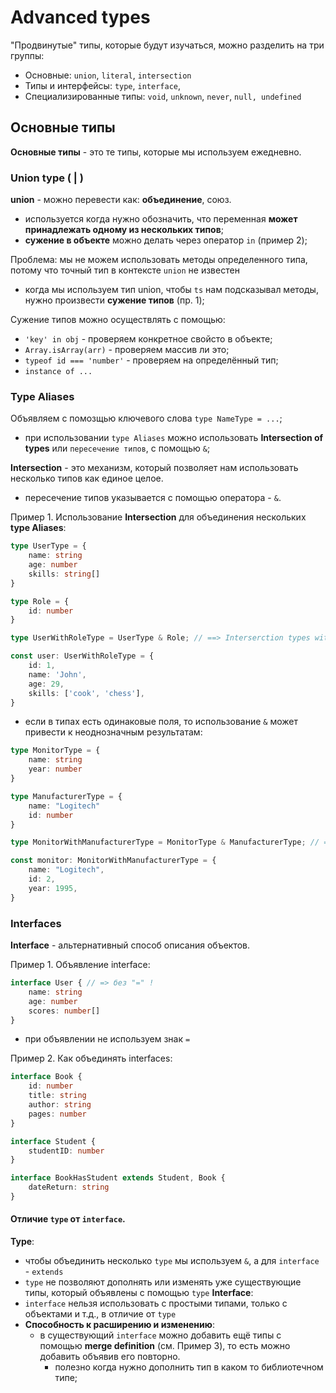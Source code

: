 # Advanced types
"Продвинутые" типы, которые будут изучаться, можно разделить на три группы:
- Основные: `union`, `literal`, `intersection`
- Типы и интерфейсы: `type`, `interface`,
- Специализированные типы: `void`, `unknown`, `never`, `null, undefined`

## Основные типы
**Основные типы** - это те типы, которые мы используем ежедневно. 

### Union type ( | )
**union** - можно перевести как: **объединение**, союз.

- используется когда нужно обозначить, что переменная **может принадлежать одному из нескольких типов**;
- **сужение в объекте** можно делать через оператор `in` (пример 2);

Проблема: мы не можем использовать методы определенного типа, потому что точный тип в контексте `union` не известен 
- когда мы используем тип union, чтобы `ts` нам подсказывал методы, нужно произвести **сужение типов** (пр. 1);

Сужение типов можно осуществлять с помощью:
- `'key' in obj` - проверяем конкретное свойсто в объекте;
- `Array.isArray(arr)` - проверяем массив ли это;
- `typeof id === 'number'` - проверяем на определённый тип;
- `instance of ...`



### Type Aliases
Объявляем с помозщью ключевого слова `type NameType = ...`;

-  при использовании `type Aliases` можно использовать **Intersection of types** или `пересечение типов`, с помощью `&`;

**Intersection** - это механизм, который позволяет нам использовать несколько типов как единое целое.
- пересечение типов указывается с помощью оператора - `&`.

Пример 1. Использование **Intersection** для объединения нескольких **type Aliases**:
```ts
type UserType = {
    name: string
    age: number
    skills: string[]
}

type Role = {
    id: number
}

type UserWithRoleType = UserType & Role; // ==> Interserction types with &!

const user: UserWithRoleType = {
    id: 1,
    name: 'John',
    age: 29,
    skills: ['cook', 'chess'],
}
```
- если в типах есть одинаковые поля, то использование `&` может привести к неоднозначным результатам:
```ts
type MonitorType = {
    name: string
    year: number
}

type ManufacturerType = {
    name: "Logitech"
    id: number
}

type MonitorWithManufacturerType = MonitorType & ManufacturerType; // => ?

const monitor: MonitorWithManufacturerType = {
    name: "Logitech",
    id: 2,
    year: 1995,
}
```

### Interfaces
**Interface** - альтернативный способ описания объектов.

Пример 1. Объявление interface:
```ts
interface User { // => без "=" !
    name: string
    age: number
    scores: number[]
}
```
- при объявлении не используем знак `=`

Пример 2. Как объединять interfaces:
```ts
interface Book {
    id: number
    title: string
    author: string
    pages: number
}

interface Student {
    studentID: number
}

interface BookHasStudent extends Student, Book {
    dateReturn: string
}
```

#### Отличие `type` от `interface`.
**Type**:
- чтобы объединить несколько `type` мы используем `&`, а для `interface` - `extends`
- `type` не позволяют дополнять или изменять уже существующие типы, который объявлены с помощью `type` 
**Interface**:
- `interface` нельзя использовать с простыми типами, только с объектами и т.д., в отличие от `type`
- **Способность к расширению и изменению**: 
  - в существующий `interface` можно добавить ещё типы с помощью **merge definition** (см. Пример 3), то есть можно добавить объявив его повторно.
    - полезно когда нужно дополнить тип в каком то библиотечном типе;



